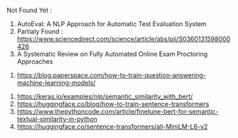 Not Found Yet : 

1. AutoEval: A NLP Approach for Automatic Test Evaluation System
2. Partialy Found : https://www.sciencedirect.com/science/article/abs/pii/S0360131598000426
3. A Systematic Review on Fully Automated Online Exam Proctoring Approaches

<!-- Question Anwering Model -->
1. https://blog.paperspace.com/how-to-train-question-answering-machine-learning-models/


<!-- Semantic  Similarity-->
1. https://keras.io/examples/nlp/semantic_similarity_with_bert/
2. https://huggingface.co/blog/how-to-train-sentence-transformers
3. https://www.thepythoncode.com/article/finetune-bert-for-semantic-textual-similarity-in-python
4. https://huggingface.co/sentence-transformers/all-MiniLM-L6-v2